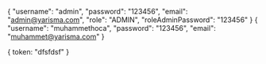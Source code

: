 {
  "username": "admin",
  "password": "123456",
  "email": "admin@yarisma.com",
  "role": "ADMIN",
  "roleAdminPassword": "123456"
}
{
  "username": "muhammethoca",
  "password": "123456",
  "email": "muhammet@yarisma.com"
}

{
  token: "dfsfdsf"
}